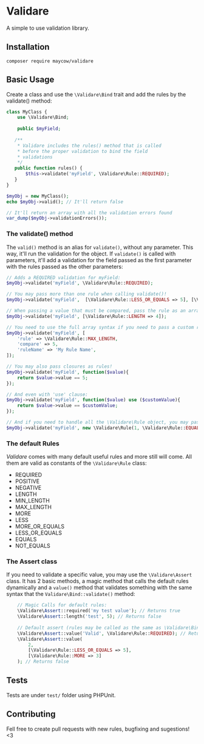 # Validare
A simple to use validation library.

## Installation
`composer require maycow/validare`

## Basic Usage
Create a class and use the `\Validare\Bind` trait and add the rules by the validate() method:
```php
class MyClass {
    use \Validare\Bind;
    
    public $myField;
   
   /**
    * Validare includes the rules() method that is called 
    * before the proper validation to bind the field 
    * validations
    */ 
   public function rules() {
       $this->validate('myField', \Validare\Rule::REQUIRED);
   }
}

$myObj = new MyClass();
echo $myObj->valid(); // It'll return false

// It'll return an array with all the validation errors found
var_dump($myObj->validationErrors());
```

### The validate() method
The `valid()` method is an alias for `validate()`, without any parameter. This way, it'll run the validation for the object.
If `validate()` is called with parameters, it'll add a validation for the field passed as the first parameter with the rules passed as the other parameters:
```php
// Adds a REQUIRED validation for myField:
$myObj->validate('myField', \Validare\Rule::REQUIRED);

// You may pass more than one rule when calling validate()!
$myObj->validate('myField',  [\Validare\Rule::LESS_OR_EQUALS => 5], [\Validare\Rule::MORE => 3]);

// When passing a value that must be compared, pass the rule as an array:
$myObj->validate('myField', [\Validare\Rule::LENGTH => 4]);

// You need to use the full array syntax if you need to pass a custom rule name for errors:
$myObj->validate('myField', [
    'rule' => \Validare\Rule::MAX_LENGTH,
    'compare' => 5,
    'ruleName' => 'My Rule Name',
]);

// You may also pass closures as rules!
$myObj->validate('myField', function($value){
    return $value->value == 5;
});

// And even with 'use' clause:
$myObj->validate('myField', function($value) use ($customValue){
    return $value->value == $customValue;
});

// And if you need to handle all the \Validare\Rule object, you may pass a new object:
$myObj->validate('myField', new \Validare\Rule(1, \Validare\Rule::EQUALS, 1));
```
### The default Rules
_Validare_ comes with many default useful rules and more still will come. All them are valid as constants of the `\Validare\Rule` class:
- REQUIRED
- POSITIVE
- NEGATIVE
- LENGTH
- MIN_LENGTH
- MAX_LENGTH
- MORE
- LESS
- MORE_OR_EQUALS
- LESS_OR_EQUALS
- EQUALS
- NOT_EQUALS 

### The Assert class
If you need to validate a specific value, you may use the `\Validare\Assert` class. It has 2 basic methods, a magic method that calls the default rules dynamically and a `value()` method that validates something with the same syntax that the `Validare\Bind::validate()` method:
```php
    // Magic Calls for default rules:
    \Validare\Assert::required('my test value'); // Returns true
    \Validare\Assert::length('test', 5); // Returns false
    
    // Default assert (rules may be called as the same as \Validare\Bind::validate() method):
    \Validare\Assert::value('Valid', \Validare\Rule::REQUIRED); // Returns true
    \Validare\Assert::value(
        2,
        [\Validare\Rule::LESS_OR_EQUALS => 5],
        [\Validare\Rule::MORE => 3]
    ); // Returns false 
```

## Tests
Tests are under `test/` folder using PHPUnit.

## Contributing
Fell free to create pull requests with new rules, bugfixing and sugestions! <3
